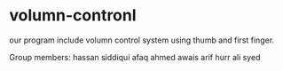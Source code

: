 # volumn-contronl

our program include volumn control system using thumb and first finger.

Group members:
hassan siddiqui
afaq ahmed
awais arif
hurr ali syed
